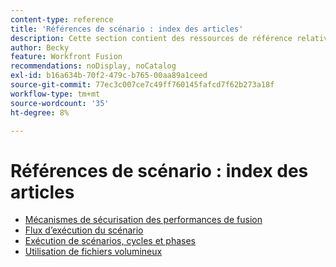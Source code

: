 ```yaml
---
content-type: reference
title: 'Références de scénario : index des articles'
description: Cette section contient des ressources de référence relatives aux scénarios dans Adobe Workfront Fusion.
author: Becky
feature: Workfront Fusion
recommendations: noDisplay, noCatalog
exl-id: b16a634b-70f2-479c-b765-00aa89a1ceed
source-git-commit: 77ec3c007ce7c49ff760145fafcd7f62b273a18f
workflow-type: tm+mt
source-wordcount: '35'
ht-degree: 8%

---
```


# Références de scénario : index des articles

* [Mécanismes de sécurisation des performances de fusion](/help/workfront-fusion/references/scenarios/fusion-performance-guardrails.md)
* [Flux d’exécution du scénario](/help/workfront-fusion/references/scenarios/scenario-execution-flow.md)
* [Exécution de scénarios, cycles et phases](/help/workfront-fusion/references/scenarios/scenario-execution-cycles-phases.md)
* [Utilisation de fichiers volumineux](/help/workfront-fusion/references/scenarios/fusion-large-files.md)
